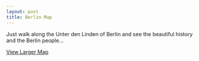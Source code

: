 ```yaml
---
layout: post
title: Berlin Map
---
```


Just walk along the Unter den Linden of Berlin and see the beautiful history and the Berlin people...

[View Larger Map](http://maps.google.com/maps?q=http:%2F%2Fbbs.keyhole.com%2Fubb%2Fdownload.php%3FNumber%3D1139232&t=k&om=1&ie=UTF8&ll=52.515992,13.383244&spn=0.017148,0.103704&source=embed)
